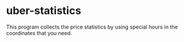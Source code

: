 # uber-statistics
This program collects the price statistics by using special hours in the coordinates that you need.
